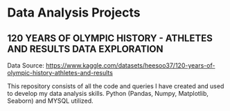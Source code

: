 # Data Analysis Projects

## 120 YEARS OF OLYMPIC HISTORY - ATHLETES AND RESULTS DATA EXPLORATION ##
Data Source: https://www.kaggle.com/datasets/heesoo37/120-years-of-olympic-history-athletes-and-results 
  
This repository consists of all the code and queries I have created and used to develop my data analysis skills. Python (Pandas, Numpy, Matplotlib, Seaborn) and MYSQL utilized.
